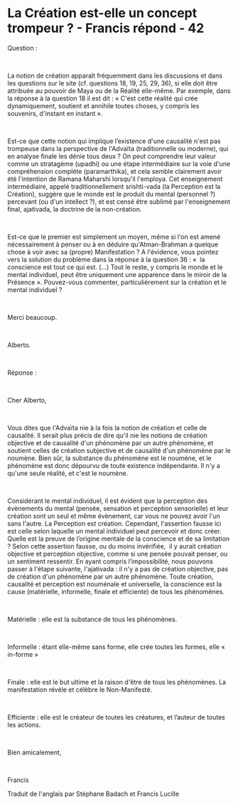 # La Création est-elle un concept trompeur ? - Francis répond - 42

Question :  

&nbsp;  

La notion de cr&eacute;ation appara&icirc;t fr&eacute;quemment dans les discussions et dans les questions sur le site (cf. questions 18, 19, 25, 29, 36), si elle doit &ecirc;tre attribu&eacute;e au pouvoir de Maya ou de la R&eacute;alit&eacute; elle-m&ecirc;me. Par exemple, dans la r&eacute;ponse &agrave; la question 18 il est dit : &laquo; C'est cette r&eacute;alit&eacute; qui cr&eacute;e dynamiquement, soutient et annihile toutes choses, y compris les souvenirs, d'instant en instant &raquo;.  

&nbsp;  

Est-ce que cette notion qui implique l&rsquo;existence d'une causalit&eacute; n'est pas trompeuse dans la perspective de l'Adva&iuml;ta (traditionnelle ou moderne), qui en analyse finale les d&eacute;nie tous deux ? On peut comprendre leur valeur comme un stratag&egrave;me (upadhi) ou une &eacute;tape interm&eacute;diaire sur la voie d'une compr&eacute;hension compl&egrave;te (paramarthika), et cela semble clairement avoir &eacute;t&eacute; l'intention de Ramana Maharshi lorsqu'il l'employa. Cet enseignement interm&eacute;diaire, appel&eacute; traditionnellement srishti-vada (la Perception est la Cr&eacute;ation), sugg&egrave;re que le monde est le produit du mental (personnel ?) percevant (ou d'un intellect ?), et est cens&eacute; &ecirc;tre sublim&eacute; par l'enseignement final, ajativada, la doctrine de la non-cr&eacute;ation.  

&nbsp;  

Est-ce que le premier est simplement un moyen, m&ecirc;me si l'on est amen&eacute; n&eacute;cessairement &agrave; penser ou &agrave; en d&eacute;duire qu'Atman-Brahman a quelque chose &agrave; voir avec sa (propre) Manifestation ? A l'&eacute;vidence, vous pointez vers la solution du probl&egrave;me dans la r&eacute;ponse &agrave; la question 36 : &laquo;&nbsp; la conscience est tout ce qui est. (...) Tout le reste, y compris le monde et le mental individuel, peut &ecirc;tre uniquement une apparence dans le miroir de la Pr&eacute;sence &raquo;. Pouvez-vous commenter, particuli&egrave;rement sur la cr&eacute;ation et le mental individuel ?  

&nbsp;  

Merci beaucoup.  

&nbsp;  

Alberto.

&nbsp;  

R&eacute;ponse :  

&nbsp;  

Cher Alberto,  

&nbsp;  

Vous dites que l'Adva&iuml;ta nie &agrave; la fois la notion de cr&eacute;ation et celle de causalit&eacute;. Il serait plus pr&eacute;cis de dire qu'il nie les notions de cr&eacute;ation objective et de causalit&eacute; d'un ph&eacute;nom&egrave;ne par un autre ph&eacute;nom&egrave;ne, et soutient celles de cr&eacute;ation subjective et de causalit&eacute; d'un ph&eacute;nom&egrave;ne par le noum&egrave;ne. Bien s&ucirc;r, la substance du ph&eacute;nom&egrave;ne est le noum&egrave;ne, et le ph&eacute;nom&egrave;ne est donc d&eacute;pourvu de toute existence ind&eacute;pendante. Il n'y a qu'une seule r&eacute;alit&eacute;, et c'est le noum&egrave;ne.  

&nbsp;  

Consid&eacute;rant le mental individuel, il est &eacute;vident que la perception des &eacute;v&egrave;nements du mental (pens&eacute;e, sensation et perception sensorielle) et leur cr&eacute;ation sont un seul et m&ecirc;me &eacute;v&egrave;nement, car vous ne pouvez avoir l'un sans l'autre. La Perception est cr&eacute;ation. Cependant, l'assertion fausse ici est celle selon laquelle un mental individuel peut percevoir et donc cr&eacute;er. Quelle est la preuve de l&rsquo;origine mentale de la conscience et de sa limitation ? Selon cette assertion fausse, ou du moins inv&eacute;rifi&eacute;e,&nbsp; il y aurait cr&eacute;ation objective et perception objective, comme si une pens&eacute;e pouvait penser, ou un sentiment ressentir. En ayant compris l&rsquo;impossibilit&eacute;, nous pouvons passer &agrave; l'&eacute;tape suivante, l'ajativada : il n'y a pas de cr&eacute;ation objective, pas de cr&eacute;ation d'un ph&eacute;nom&egrave;ne par un autre ph&eacute;nom&egrave;ne. Toute cr&eacute;ation, causalit&eacute; et perception est noum&eacute;nale et universelle, la conscience est la cause (mat&eacute;rielle, informelle, finale et efficiente) de tous les ph&eacute;nom&egrave;nes.  

&nbsp;  

Mat&eacute;rielle : elle est la substance de tous les ph&eacute;nom&egrave;nes.  

&nbsp;  

Informelle : &eacute;tant elle-m&ecirc;me sans forme, elle cr&eacute;e toutes les formes, elle &laquo; in-forme &raquo;  

&nbsp;  

Finale : elle est le but ultime et la raison d'&ecirc;tre de tous les ph&eacute;nom&egrave;nes. La manifestation r&eacute;v&egrave;le et c&eacute;l&egrave;bre le Non-Manifest&eacute;.  

&nbsp;  

Efficiente : elle est le cr&eacute;ateur de toutes les cr&eacute;atures, et l&rsquo;auteur de toutes les actions.  

&nbsp;  

Bien amicalement,  

&nbsp;  

Francis

Traduit de l'anglais par St&eacute;phane Badach et Francis Lucille  


